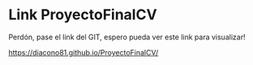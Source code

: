 #  Link ProyectoFinalCV

Perdón, pase el link del GIT, espero pueda ver este link para visualizar!


https://diacono81.github.io/ProyectoFinalCV/
